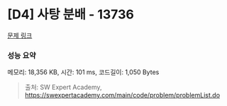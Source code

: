 # [D4] 사탕 분배 - 13736 

[문제 링크](https://swexpertacademy.com/main/code/problem/problemDetail.do?contestProbId=AX8BB5d6T7gDFARO) 

### 성능 요약

메모리: 18,356 KB, 시간: 101 ms, 코드길이: 1,050 Bytes



> 출처: SW Expert Academy, https://swexpertacademy.com/main/code/problem/problemList.do